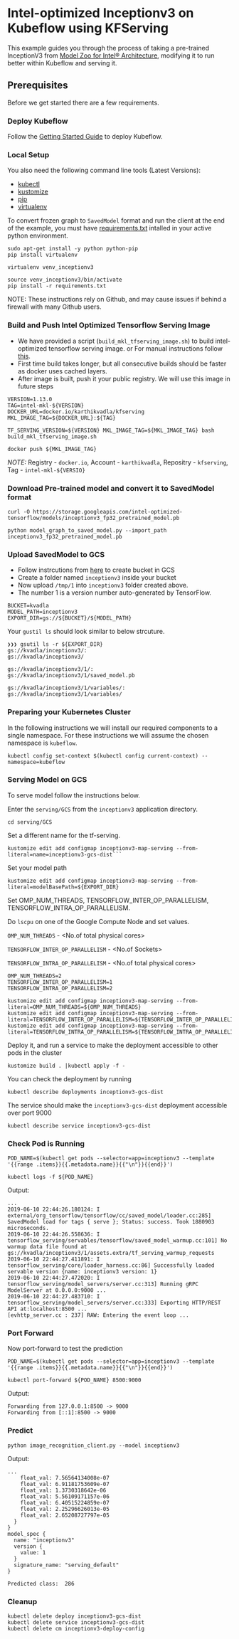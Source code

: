# Intel-optimized Inceptionv3 on Kubeflow using KFServing

This example guides you through the process of taking a pre-trained InceptionV3 from [Model Zoo for Intel® Architecture](https://github.com/IntelAI/models/blob/master/benchmarks/image_recognition/tensorflow/inceptionv3/README.md#fp32-inference-instructions),
modifying it to run better within Kubeflow and serving it.

## Prerequisites

Before we get started there are a few requirements.

### Deploy Kubeflow

Follow the [Getting Started Guide](https://www.kubeflow.org/docs/started/getting-started/) to deploy Kubeflow.

### Local Setup

You also need the following command line tools (Latest Versions):

- [kubectl](https://kubernetes.io/docs/tasks/tools/install-kubectl/)
- [kustomize](https://kustomize.io/)
- [pip](https://pypi.org/project/pip/)
- [virtualenv](https://packaging.python.org/guides/installing-using-pip-and-virtual-environments/)

To convert frozen graph to `SavedModel` format and run the client at the end of the example, you must have [requirements.txt](requirements.txt) intalled in your active python environment.

```
sudo apt-get install -y python python-pip
pip install virtualenv

virtualenv venv_inceptionv3

source venv_inceptionv3/bin/activate
pip install -r requirements.txt
```

NOTE: These instructions rely on Github, and may cause issues if behind a firewall with many Github users.


### Build and Push Intel Optimized Tensorflow Serving Image
* We have provided a script (`build_mkl_tfserving_image.sh`) to build intel-optimized tensorflow serving image. or For manual instructions follow [this](https://github.com/IntelAI/models/blob/master/docs/general/tensorflow_serving/InstallationGuide.md#step-1-build-tensorflow-serving-docker-image).
* First time build takes longer, but all consecutive builds should be faster as docker uses cached layers.
* After image is built, push it your public registry. We will use this image in future steps
```
VERSION=1.13.0
TAG=intel-mkl-${VERSION}
DOCKER_URL=docker.io/karthikvadla/kfserving
MKL_IMAGE_TAG=${DOCKER_URL}:${TAG}

TF_SERVING_VERSION=${VERSION} MKL_IMAGE_TAG=${MKL_IMAGE_TAG} bash build_mkl_tfserving_image.sh

docker push ${MKL_IMAGE_TAG}
```
*NOTE:*
Registry - `docker.io`,
Account - `karthikvadla`,
Repositry - `kfserving`,
Tag - `intel-mkl-${VERSIO}`


### Download Pre-trained model and convert it to SavedModel format
```
curl -O https://storage.googleapis.com/intel-optimized-tensorflow/models/inceptionv3_fp32_pretrained_model.pb

python model_graph_to_saved_model.py --import_path inceptionv3_fp32_pretrained_model.pb
```

### Upload SavedModel to GCS

* Follow instrcutions from [here](https://cloud.google.com/storage/docs/creating-buckets#storage-create-bucket-console) to create bucket in GCS
* Create a folder named `inceptionv3` inside your bucket
* Now upload `/tmp/1` into `inceptionv3` folder created above.
* The number 1 is a version number auto-generated by TensorFlow.
```
BUCKET=kvadla
MODEL_PATH=inceptionv3
EXPORT_DIR=gs://${BUCKET}/${MODEL_PATH}
```
Your `gustil ls` should look similar to below strcuture.
```
❯❯❯ gsutil ls -r ${EXPORT_DIR}
gs://kvadla/inceptionv3/:
gs://kvadla/inceptionv3/

gs://kvadla/inceptionv3/1/:
gs://kvadla/inceptionv3/1/saved_model.pb

gs://kvadla/inceptionv3/1/variables/:
gs://kvadla/inceptionv3/1/variables/
```

### Preparing your Kubernetes Cluster

In the following instructions we will install our required components to a single namespace.  For these instructions we will assume the chosen namespace is `kubeflow`.

```
kubectl config set-context $(kubectl config current-context) --namespace=kubeflow
```

### Serving Model on GCS
To serve model follow the instructions below.

Enter the `serving/GCS` from the `inceptionv3` application directory.
```
cd serving/GCS
```
Set a different name for the tf-serving.
```
kustomize edit add configmap inceptionv3-map-serving --from-literal=name=inceptionv3-gcs-dist```
```
Set your model path
```
kustomize edit add configmap inceptionv3-map-serving --from-literal=modelBasePath=${EXPORT_DIR}
```

Set OMP_NUM_THREADS, TENSORFLOW_INTER_OP_PARALLELISM, TENSORFLOW_INTRA_OP_PARALLELISM.

Do `lscpu` on one of the Google Compute Node and set values.

`OMP_NUM_THREADS` - <No.of total physical cores>

`TENSORFLOW_INTER_OP_PARALLELISM` - <No.of Sockets>

`TENSORFLOW_INTRA_OP_PARALLELISM` - <No.of total physical cores>

```
OMP_NUM_THREADS=2
TENSORFLOW_INTER_OP_PARALLELISM=1
TENSORFLOW_INTRA_OP_PARALLELISM=2

kustomize edit add configmap inceptionv3-map-serving --from-literal=OMP_NUM_THREADS=${OMP_NUM_THREADS}
kustomize edit add configmap inceptionv3-map-serving --from-literal=TENSORFLOW_INTER_OP_PARALLELISM=${TENSORFLOW_INTER_OP_PARALLELISM}
kustomize edit add configmap inceptionv3-map-serving --from-literal=TENSORFLOW_INTRA_OP_PARALLELISM=${TENSORFLOW_INTRA_OP_PARALLELISM}

```

Deploy it, and run a service to make the deployment accessible to other pods in the cluster

```
kustomize build . |kubectl apply -f -
```

You can check the deployment by running

```
kubectl describe deployments inceptionv3-gcs-dist
```

The service should make the `inceptionv3-gcs-dist` deployment accessible over port 9000

```
kubectl describe service inceptionv3-gcs-dist
```

### Check Pod is Running
```
POD_NAME=$(kubectl get pods --selector=app=inceptionv3 --template '{{range .items}}{{.metadata.name}}{{"\n"}}{{end}}')

kubectl logs -f ${POD_NAME}
```
Output:
```
...
2019-06-10 22:44:26.180124: I external/org_tensorflow/tensorflow/cc/saved_model/loader.cc:285] SavedModel load for tags { serve }; Status: success. Took 1880903 microseconds.
2019-06-10 22:44:26.558636: I tensorflow_serving/servables/tensorflow/saved_model_warmup.cc:101] No warmup data file found at gs://kvadla/inceptionv3/1/assets.extra/tf_serving_warmup_requests
2019-06-10 22:44:27.411891: I tensorflow_serving/core/loader_harness.cc:86] Successfully loaded servable version {name: inceptionv3 version: 1}
2019-06-10 22:44:27.472020: I tensorflow_serving/model_servers/server.cc:313] Running gRPC ModelServer at 0.0.0.0:9000 ...
2019-06-10 22:44:27.483710: I tensorflow_serving/model_servers/server.cc:333] Exporting HTTP/REST API at:localhost:8500 ...
[evhttp_server.cc : 237] RAW: Entering the event loop ...
```
### Port Forward
Now port-forward to test the prediction
```
POD_NAME=$(kubectl get pods --selector=app=inceptionv3 --template '{{range .items}}{{.metadata.name}}{{"\n"}}{{end}}')

kubectl port-forward ${POD_NAME} 8500:9000
```
Output:
```
Forwarding from 127.0.0.1:8500 -> 9000
Forwarding from [::1]:8500 -> 9000
```

### Predict
```
python image_recognition_client.py --model inceptionv3
```
Output:
```
...
    float_val: 7.56564134008e-07
    float_val: 6.91181753609e-07
    float_val: 1.3730318642e-06
    float_val: 5.56109171157e-06
    float_val: 6.40515224859e-07
    float_val: 2.25296626013e-05
    float_val: 2.65208727797e-05
  }
}
model_spec {
  name: "inceptionv3"
  version {
    value: 1
  }
  signature_name: "serving_default"
}

Predicted class:  286
```

### Cleanup
```
kubectl delete deploy inceptionv3-gcs-dist
kubectl delete service inceptionv3-gcs-dist
kubectl delete cm inceptionv3-deploy-config
```
